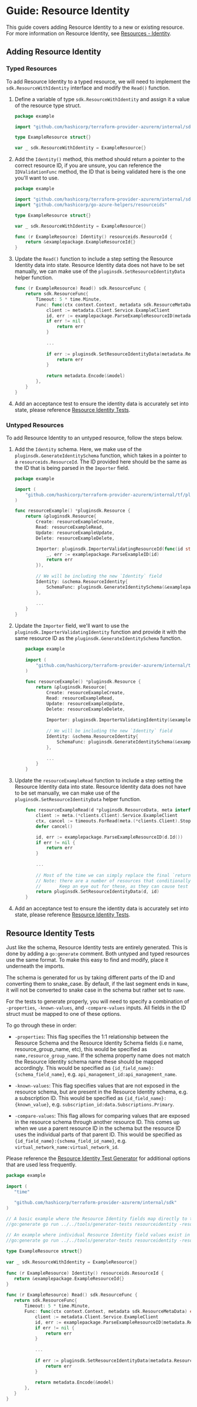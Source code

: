 # Guide: Resource Identity

This guide covers adding Resource Identity to a new or existing resource. For more information on Resource Identity, see [Resources - Identity](https://developer.hashicorp.com/terraform/plugin/sdkv2/resources/identity).

## Adding Resource Identity

### Typed Resources

To add Resource Identity to a typed resource, we will need to implement the `sdk.ResourceWithIdentity` interface and modify the `Read()` function.

1. Define a variable of type `sdk.ResourceWithIdentity` and assign it a value of the resource type struct.

    ```go
    package example

    import "github.com/hashicorp/terraform-provider-azurerm/internal/sdk"
   
    type ExampleResource struct{}

    var _ sdk.ResourceWithIdentity = ExampleResource{}
    ```
   
2. Add the `Identity()` method, this method should return a pointer to the correct resource ID, if you are unsure, you can reference the `IDValidationFunc` method, the ID that is being validated here is the one you'll want to use.

    ```go
    package example
    
    import "github.com/hashicorp/terraform-provider-azurerm/internal/sdk"
    import "github.com/hashicorp/go-azure-helpers/resourceids"
    
    type ExampleResource struct{}
    
    var _ sdk.ResourceWithIdentity = ExampleResource{}
    
    func (r ExampleResource) Identity() resourceids.ResourceId {
        return &examplepackage.ExampleResourceId{}
    }
    ```

3. Update the `Read()` function to include a step setting the Resource Identity data into state. Resource Identity data does not have to be set manually, we can make use of the `pluginsdk.SetResourceIdentityData` helper function.

    ```go
    func (r ExampleResource) Read() sdk.ResourceFunc {
        return sdk.ResourceFunc{
            Timeout: 5 * time.Minute,
            Func: func(ctx context.Context, metadata sdk.ResourceMetaData) error {
                client := metadata.Client.Service.ExampleClient
                id, err := examplepackage.ParseExampleResourceID(metadata.ResourceData.Id())
                if err != nil {
                    return err
                }
                 
                ...
                 
                if err := pluginsdk.SetResourceIdentityData(metadata.ResourceData, id); err != nil {
                    return err
                }
                
                return metadata.Encode(&model)
            },
        }
    }
    ```

4. Add an acceptance test to ensure the identity data is accurately set into state, please reference [Resource Identity Tests](#resource-identity-tests).

### Untyped Resources

To add Resource Identity to an untyped resource, follow the steps below.

1. Add the `Identity` schema. Here, we make use of the `pluginsdk.GenerateIdentitySchema` function, which takes in a pointer to a `resourceids.ResourceId`. The ID provided here should be the same as the ID that is being parsed in the `Importer` field.

    ```go
    package example
    
    import (
        "github.com/hashicorp/terraform-provider-azurerm/internal/tf/pluginsdk"
    )
    
    func resourceExample() *pluginsdk.Resource {
        return &pluginsdk.Resource{
            Create: resourceExampleCreate,
            Read: resourceExampleRead,
            Update: resourceExampleUpdate,
            Delete: resourceExampleDelete,
    
            Importer: pluginsdk.ImporterValidatingResourceId(func(id string) error {
                _, err := examplepackage.ParseExampleID(id)
                return err
            }),
            
            // We will be including the new `Identity` field
            Identity: &schema.ResourceIdentity{
                SchemaFunc: pluginsdk.GenerateIdentitySchema(&examplepackage.ExampleId{}),
            },
            
            ...
        }
    }
    ```
   
2. Update the `Importer` field, we'll want to use the `pluginsdk.ImporterValidatingIdentity` function and provide it with the same resource ID as the `pluginsdk.GenerateIdentitySchema` function.

    ```go
        package example
        
        import (
            "github.com/hashicorp/terraform-provider-azurerm/internal/tf/pluginsdk"
        )
        
        func resourceExample() *pluginsdk.Resource {
            return &pluginsdk.Resource{
                Create: resourceExampleCreate,
                Read: resourceExampleRead,
                Update: resourceExampleUpdate,
                Delete: resourceExampleDelete,
        
                Importer: pluginsdk.ImporterValidatingIdentity(&examplepackage.ExampleId{}),
                
                // We will be including the new `Identity` field
                Identity: &schema.ResourceIdentity{
                    SchemaFunc: pluginsdk.GenerateIdentitySchema(&examplepackage.ExampleId{}),
                },
                
                ...
            }
        }
    ```

3. Update the `resourceExampleRead` function to include a step setting the Resource Identity data into state. Resource Identity data does not have to be set manually, we can make use of the `pluginsdk.SetResourceIdentityData` helper function.

    ```go
        func resourceExampleRead(d *pluginsdk.ResourceData, meta interface{}) error {
            client := meta.(*clients.Client).Service.ExampleClient
            ctx, cancel := timeouts.ForRead(meta.(*clients.Client).StopContext, d)
            defer cancel()
    
            id, err := examplepackage.ParseExampleResourceID(d.Id())
            if err != nil {
                return err
            }
            
            ...
            
            // Most of the time we can simply replace the final `return nil` line with the return below.
            // Note: there are a number of resources that conditionally return earlier in the read function before reaching the final `return nil` line.
            //       Keep an eye out for these, as they can cause test failures that are tedious to diagnose.
            return pluginsdk.SetResourceIdentityData(d, id)
        }
    ```

4. Add an acceptance test to ensure the identity data is accurately set into state, please reference [Resource Identity Tests](#resource-identity-tests).

## Resource Identity Tests

Just like the schema, Resource Identity tests are entirely generated. This is done by adding a `go:generate` comment. Both untyped and typed resources use the same format. To make this easy to find and modify, place it underneath the imports.

The schema is generated for us by taking different parts of the ID and converting them to snake_case. By default, if the last segment ends in `Name`, it will not be converted to snake case in the schema but rather set to `name`. 

For the tests to generate properly, you will need to specify a combination of `-properties`, `-known-values`, and `-compare-values` inputs. All fields in the ID struct must be mapped to one of these options.

To go through these in order:

- `-properties`: This flag specifies the 1:1 relationship between the Resource Schema and the Resource Identity Schema fields (i.e name, resource_group_name, etc), this would be specified as `name,resource_group_name`. If the schema property name does not match the Resource Identity schema name these should be mapped accordingly. This would be specified as `{id_field_name}:{schema_field_name}`, e.g. `api_management_id:api_management_name`.

- `-known-values`: This flag specifies values that are not exposed in the resource schema, but are present in the Resource Identity schema, e.g. a subscription ID. This would be specified as `{id_field_name}:{known_value}`, e.g. `subscription_id:data.Subscriptions.Primary`.

- `-compare-values`: This flag allows for comparing values that are exposed in the resource schema through another resource ID. This comes up when we use a parent resource ID in the schema but the resource ID uses the individual parts of that parent ID. This would be specified as `{id_field_name}:{schema_field_id_name}`, e.g. `virtual_network_name:virtual_network_id`.

Please reference the [Resource Identity Test Generator](../../internal/tools/generator-tests/generators/resource_identity.go) for additional options that are used less frequently.

 ```go
package example
     
import (
    "time"
      
    "github.com/hashicorp/terraform-provider-azurerm/internal/sdk"
)

// A basic example where the Resource Identity fields map directly to the resource schema
//go:generate go run ../../tools/generator-tests resourceidentity -resource-name example_resource -service-package-name example -properties "name,resource_group_name" -known-values "subscription_id:data.Subscriptions.Primary"

// An example where individual Resource Identity field values exist in a parent ID 
//go:generate go run ../../tools/generator-tests resourceidentity -resource-name example_resource -service-package-name example -properties "name" -compare-values "parent_name:parent_resource_id" -known-values "subscription_id:data.Subscriptions.Primary"
  
type ExampleResource struct{}
  
var _ sdk.ResourceWithIdentity = ExampleResource{}
  
func (r ExampleResource) Identity() resourceids.ResourceId {
    return &examplepackage.ExampleResourceId{}
}
  
func (r ExampleResource) Read() sdk.ResourceFunc {
    return sdk.ResourceFunc{
        Timeout: 5 * time.Minute,
        Func: func(ctx context.Context, metadata sdk.ResourceMetaData) error {
            client := metadata.Client.Service.ExampleClient
            id, err := examplepackage.ParseExampleResourceID(metadata.ResourceData.Id())
            if err != nil {
                return err
            }
             
            ...
              
            if err := pluginsdk.SetResourceIdentityData(metadata.ResourceData, id); err != nil {
                return err
            }
             
            return metadata.Encode(&model)
        },
    }
}
 ```
